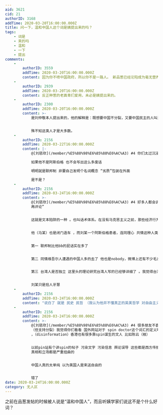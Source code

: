 ```yaml
---
aid: 3621
cid: 21
authorID: 3168
addTime: 2020-03-20T16:00:00.000Z
title: 问一下，温和中国人这个词是姨提出来的吗？
tags:
    - 词是
    - 来的吗
    - 温和
    - 一下
    - 提出
comments:
    -
        authorID: 3559
        addTime: 2020-03-20T16:00:00.000Z
        content: 因为你不喷中国政府，所以你不是一路人。 新品葱已经沦陷成为毫无营养的极端反中言论聚集地。当然只需要这些人论坛就能活的不错。
    -
        authorID: 2939
        addTime: 2020-03-20T16:00:00.000Z
        content: 反正种葱的老粪青们爱用，未必是姨提出来的。
    -
        authorID: 2300
        addTime: 2020-03-20T16:00:00.000Z
        content: >-
            是刘仲敬本人提出来的，他的解释是：既想要中国不分裂，又要中国民主的人叫温和派中国人。他形容说这类人是非常邪恶的，并且多次提出要将这类人赶尽杀绝。


            殊不知这类人才是大多数。
    -
        authorID: 2156
        addTime: 2020-03-22T16:00:00.000Z
        content: |-
            @[刘慈欣](/member/%E5%88%98%E6%85%88%E6%AC%A3) #4 你们太过沉浸于刘的文本陷阱里了

            如果他不是阿斯伯格 也不会写出这么多废话

            明明就是联邦制 非要自己发明个名词概念 “劣质”包装在外面

            是不是？
    -
        authorID: 2156
        addTime: 2020-03-24T16:00:00.000Z
        content: >-
            @[刘慈欣](/member/%E5%88%98%E6%85%88%E6%AC%A3) #4 好多人都会说“你先看看刘写的多xxx
            再评论”


            这就是文本陷阱的一种 。也叫话术体系。在没有马克思主义之前，那些经济行为其实一直都存在，甚至独裁暴政都没变化


            他（马某）也是闭门造车 ，而刘某一个阿斯伯格患者，连同理心 共情这种人类属性都没的玩意，我根本不care他的名词发明学有多迷惑。


            第一 联邦制比他bb的屁话实在多了


            第二 同情维吾尔人遭遇的中国人多的去了 他也是nobody，微博上还有不少毛左 左棍整天暗绰绰给少民提高好感度呢


            第三 台湾人是否独立 这里头的理论研究台湾人写的已经够详细了 。我觉得台湾学者写的好（但不改变某些政治立场）


            刘某只是拾人牙慧
    -
        authorID: 2156
        addTime: 2020-03-24T16:00:00.000Z
        content: "说白了 就是 民史 民哲 （我认为他并不懂真正的英美哲学 对自由主义一窍不通）\n\n写历史书的当年明月 今天已经从龙\U0001F432上位\n\n而有的人 注定只能活在神经病院里"
    -
        authorID: 2156
        addTime: 2020-03-24T16:00:00.000Z
        content: >-
            @[刘慈欣](/member/%E5%88%98%E6%85%88%E6%AC%A3) #4 很多朋友不喜欢这种分裂理论
            （但支持分裂）我觉得你们看看 国外网站对于 spin doctor这个词汇的定义吧 好多文章讲spin 讲宣传鼓动
            ，（disinformation）香港也有很多靠spin谋生的文人 比如陈云（根）


            以前pin站有个讲spin的帖子 污染文字 污染信息 舆论误导 这些都是西方传播学产物 今天美国的机器完全被这几个怪兽主导
            真相和立场都是严重扭曲的


            中国人真的太单纯 以为美国人是来送自由的


            错了
date: 2020-03-24T16:00:00.000Z
category: 无人区
---
```


之前在品葱发帖的时候被人说是“温和中国人”，而且听姨学家们说这不是个什么好词？
